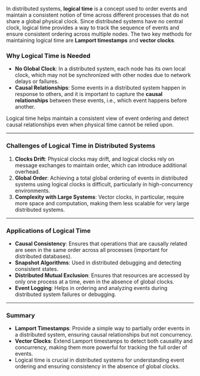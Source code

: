 In distributed systems, **logical time** is a concept used to order events and maintain a consistent notion of time across different processes that do not share a global physical clock. Since distributed systems have no central clock, logical time provides a way to track the sequence of events and ensure consistent ordering across multiple nodes. The two key methods for maintaining logical time are **Lamport timestamps** and **vector clocks**.

### Why Logical Time is Needed
- **No Global Clock**: In a distributed system, each node has its own local clock, which may not be synchronized with other nodes due to network delays or failures.
- **Causal Relationships**: Some events in a distributed system happen in response to others, and it is important to capture the **causal relationships** between these events, i.e., which event happens before another.

Logical time helps maintain a consistent view of event ordering and detect causal relationships even when physical time cannot be relied upon.

---

### Challenges of Logical Time in Distributed Systems

1. **Clocks Drift**: Physical clocks may drift, and logical clocks rely on message exchanges to maintain order, which can introduce additional overhead.
2. **Global Order**: Achieving a total global ordering of events in distributed systems using logical clocks is difficult, particularly in high-concurrency environments.
3. **Complexity with Large Systems**: Vector clocks, in particular, require more space and computation, making them less scalable for very large distributed systems.

---

### Applications of Logical Time

- **Causal Consistency**: Ensures that operations that are causally related are seen in the same order across all processes (important for distributed databases).
- **Snapshot Algorithms**: Used in distributed debugging and detecting consistent states.
- **Distributed Mutual Exclusion**: Ensures that resources are accessed by only one process at a time, even in the absence of global clocks.
- **Event Logging**: Helps in ordering and analyzing events during distributed system failures or debugging.

---

### Summary

- **Lamport Timestamps**: Provide a simple way to partially order events in a distributed system, ensuring causal relationships but not concurrency.
- **Vector Clocks**: Extend Lamport timestamps to detect both causality and concurrency, making them more powerful for tracking the full order of events.
- Logical time is crucial in distributed systems for understanding event ordering and ensuring consistency in the absence of global clocks.
